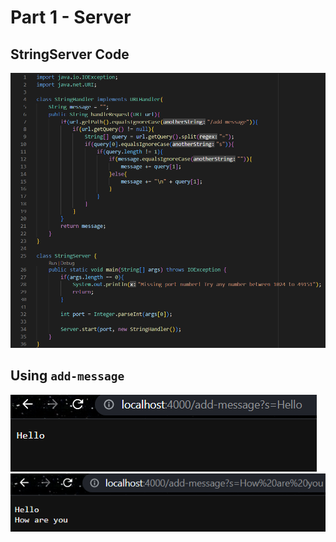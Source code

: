 # Part 1 - Server
## StringServer Code
![Code Image](week2images/stringservercode.png)

## Using `add-message`
![Message 1 Image](week2images/firstmessage.png)
![Message 2 Image](week2images/secondmessage.png)
